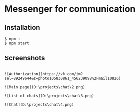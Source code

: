 # Messenger for communication

## Installation
```
$ npm i
$ npm start
```

## Screenshots
```

![Authorization](https://vk.com/im?sel=89249644&z=photo105830861_456239098%2Fmail10826)

![Main page](D:\projects\chat\2.png)

![List of chats](D:\projects\chat\3.png)

![Chat](D:\projects\chat\4.png)
```
